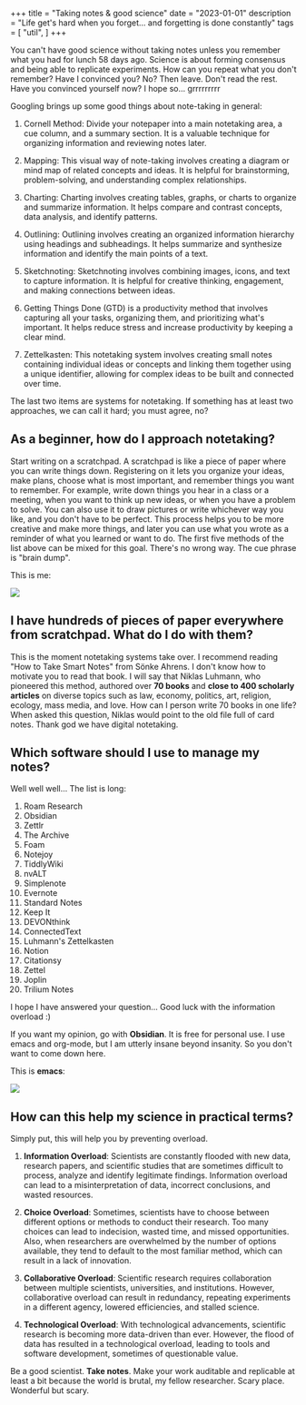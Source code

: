 +++
title = "Taking notes & good science"
date = "2023-01-01"
description = "Life get's hard when you forget... and forgetting is done constantly"
tags = [
    "util",
]
+++

You can't have good science without taking notes unless you remember what you had for lunch 58 days ago. Science is about forming consensus and being able to replicate experiments. How can you repeat what you don't remember? Have I convinced you? No? Then leave. Don't read the rest. Have you convinced yourself now? I hope so... grrrrrrrrr

Googling brings up some good things about note-taking in general:

1. Cornell Method: Divide your notepaper into a main notetaking area, a cue column, and a summary section. It is a valuable technique for organizing information and reviewing notes later.
    
2. Mapping: This visual way of note-taking involves creating a diagram or mind map of related concepts and ideas. It is helpful for brainstorming, problem-solving, and understanding complex relationships.
    
3. Charting: Charting involves creating tables, graphs, or charts to organize and summarize information. It helps compare and contrast concepts, data analysis, and identify patterns.
    
4. Outlining: Outlining involves creating an organized information hierarchy using headings and subheadings. It helps summarize and synthesize information and identify the main points of a text.
    
5. Sketchnoting: Sketchnoting involves combining images, icons, and text to capture information. It is helpful for creative thinking, engagement, and making connections between ideas.
    
6. Getting Things Done (GTD) is a productivity method that involves capturing all your tasks, organizing them, and prioritizing what's important. It helps reduce stress and increase productivity by keeping a clear mind.
    
7. Zettelkasten: This notetaking system involves creating small notes containing individual ideas or concepts and linking them together using a unique identifier, allowing for complex ideas to be built and connected over time.
    

The last two items are systems for notetaking. If something has at least two approaches, we can call it hard; you must agree, no?

## As a beginner, how do I approach notetaking?

Start writing on a scratchpad. A scratchpad is like a piece of paper where you can write things down. Registering on it lets you organize your ideas, make plans, choose what is most important, and remember things you want to remember. For example, write down things you hear in a class or a meeting, when you want to think up new ideas, or when you have a problem to solve. You can also use it to draw pictures or write whichever way you like, and you don't have to be perfect. This process helps you to be more creative and make more things, and later you can use what you wrote as a reminder of what you learned or want to do. The first five methods of the list above can be mixed for this goal. There's no wrong way. The cue phrase is "brain dump".

This is me:

![](https://cdn.hashnode.com/res/hashnode/image/upload/v1680289119540/da03082b-03aa-4c21-b5fc-3d44680ef81f.jpeg)

## I have hundreds of pieces of paper everywhere from scratchpad. What do I do with them?

This is the moment notetaking systems take over. I recommend reading "How to Take Smart Notes" from Sönke Ahrens. I don't know how to motivate you to read that book. I will say that Niklas Luhmann, who pioneered this method, authored over **70 books** and **close to 400 scholarly articles** on diverse topics such as law, economy, politics, art, religion, ecology, mass media, and love. How can I person write 70 books in one life? When asked this question, Niklas would point to the old file full of card notes. Thank god we have digital notetaking.

## Which software should I use to manage my notes?

Well well well... The list is long:

1. Roam Research
2. Obsidian
3. Zettlr
4. The Archive
5. Foam
6. Notejoy
7. TiddlyWiki
8. nvALT
9. Simplenote
10. Evernote
11. Standard Notes
12. Keep It
13. DEVONthink
14. ConnectedText
15. Luhmann's Zettelkasten
16. Notion
17. Citationsy
18. Zettel
19. Joplin
20. Trilium Notes

I hope I have answered your question... Good luck with the information overload :)

If you want my opinion, go with **Obsidian**. It is free for personal use. I use emacs and org-mode, but I am utterly insane beyond insanity. So you don't want to come down here.

This is **emacs**:

![](https://cdn.hashnode.com/res/hashnode/image/upload/v1680289076155/d2fa8a38-3545-459b-b03a-7e0f1c636d1c.jpeg)

## How can this help my science in practical terms?

Simply put, this will help you by preventing overload.

1. **Information Overload**: Scientists are constantly flooded with new data, research papers, and scientific studies that are sometimes difficult to process, analyze and identify legitimate findings. Information overload can lead to a misinterpretation of data, incorrect conclusions, and wasted resources.
    
2. **Choice Overload**: Sometimes, scientists have to choose between different options or methods to conduct their research. Too many choices can lead to indecision, wasted time, and missed opportunities. Also, when researchers are overwhelmed by the number of options available, they tend to default to the most familiar method, which can result in a lack of innovation.
    
3. **Collaborative Overload**: Scientific research requires collaboration between multiple scientists, universities, and institutions. However, collaborative overload can result in redundancy, repeating experiments in a different agency, lowered efficiencies, and stalled science.
    
4. **Technological Overload**: With technological advancements, scientific research is becoming more data-driven than ever. However, the flood of data has resulted in a technological overload, leading to tools and software development, sometimes of questionable value.
    

Be a good scientist. **Take notes**. Make your work auditable and replicable at least a bit because the world is brutal, my fellow researcher. Scary place. Wonderful but scary.